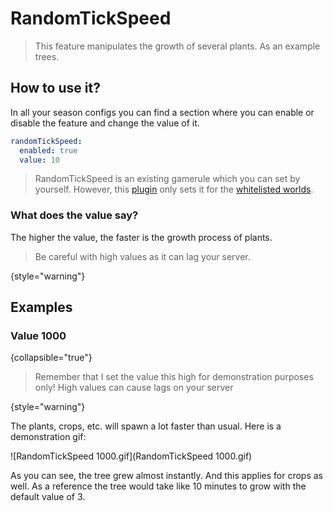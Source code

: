 # RandomTickSpeed

> This feature manipulates the growth of several plants. As an example trees.
 
## How to use it?

In all your season configs you can find a section where you can enable or disable the feature
and change the value of it.

```yaml
randomTickSpeed:
  enabled: true
  value: 10
```

> RandomTickSpeed is an existing gamerule which you can set by yourself.
> However, this [plugin](DynamicSeasons.topic) only sets it for the [whitelisted worlds](World-whitelist.md).

### What does the value say?

The higher the value, the faster is the growth process of plants.

> Be careful with high values as it can lag your server.

{style="warning"}

## Examples


### Value 1000
{collapsible="true"}

> Remember that I set the value this high for demonstration purposes only!
> High values can cause lags on your server
 
{style="warning"}

The plants, crops, etc. will spawn a lot faster than usual.
Here is a demonstration gif:

![RandomTickSpeed 1000.gif](RandomTickSpeed 1000.gif)

As you can see, the tree grew almost instantly.
And this applies for crops as well.
As a reference the tree would take like 10 minutes to grow with the
default value of 3.